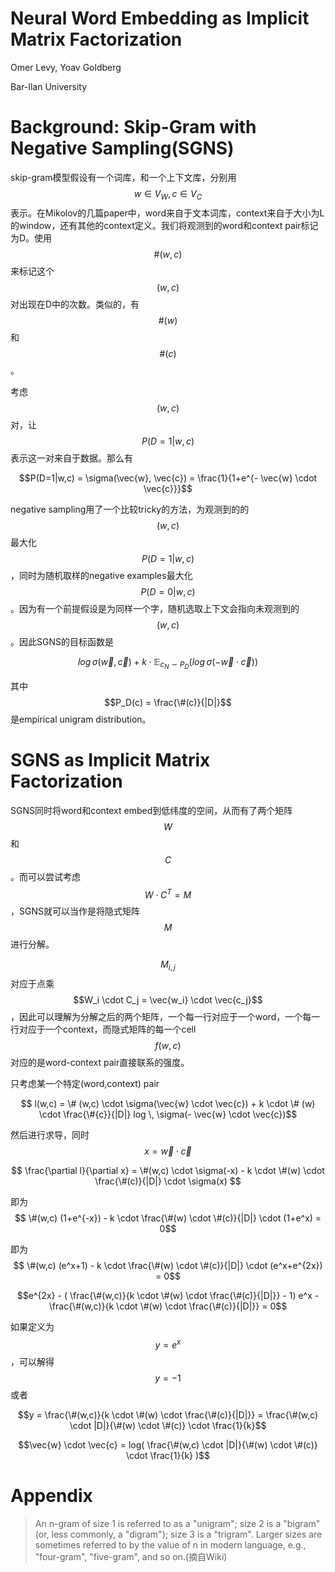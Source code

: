 # Neural Word Embedding as Implicit Matrix Factorization

Omer Levy, Yoav Goldberg

Bar-Ilan University

# Background: Skip-Gram with Negative Sampling(SGNS)

skip-gram模型假设有一个词库，和一个上下文库，分别用$$w \in V_W, c \in V_C$$表示。在Mikolov的几篇paper中，word来自于文本词库，context来自于大小为L的window，还有其他的context定义。我们将观测到的word和context pair标记为D。使用$$\#(w,c)$$来标记这个$$(w,c)$$对出现在D中的次数。类似的，有$$\#(w)$$和$$\#(c)$$。

考虑$$(w,c)$$对，让$$P(D=1|w,c)$$表示这一对来自于数据。那么有

$$P(D=1|w,c) = \sigma(\vec{w}, \vec{c}) = \frac{1}{1+e^{- \vec{w} \cdot \vec{c}}}$$

negative sampling用了一个比较tricky的方法，为观测到的的$$(w,c)$$最大化$$P(D=1|w,c)$$，同时为随机取样的negative examples最大化$$P(D=0|w,c)$$。因为有一个前提假设是为同样一个字，随机选取上下文会指向未观测到的$$(w,c)$$。因此SGNS的目标函数是

$$log \, \sigma(\vec{w}, \vec{c}) + k \cdot \mathbb{E}_{c_N \sim P_D}(log \, \sigma(- \vec{w} \cdot \vec{c} )) $$

其中$$P_D(c) = \frac{\#(c)}{|D|}$$是empirical unigram distribution。

# SGNS as Implicit Matrix Factorization

SGNS同时将word和context embed到低纬度的空间，从而有了两个矩阵$$W$$和$$C$$。而可以尝试考虑$$W \cdot C^T = M$$，SGNS就可以当作是将隐式矩阵$$M$$进行分解。

$$M_{i,j}$$对应于点乘 $$W_i \cdot C_j = \vec{w_i} \cdot \vec{c_j}$$，因此可以理解为分解之后的两个矩阵，一个每一行对应于一个word，一个每一行对应于一个context，而隐式矩阵的每一个cell $$f(w,c)$$对应的是word-context pair直接联系的强度。

只考虑某一个特定(word,context) pair

$$ l(w,c) = \# (w,c) \cdot \sigma(\vec{w} \cdot \vec{c}) + k \cdot \# (w) \cdot \frac{\#{c}}{|D|} log \, \sigma(- \vec{w} \cdot \vec{c})$$

然后进行求导，同时$$x = \vec{w} \cdot \vec{c}$$

$$ \frac{\partial l}{\partial x} = \#(w,c) \cdot \sigma(-x) - k \cdot \#(w) \cdot \frac{\#(c)}{|D|} \cdot \sigma(x) $$

即为 $$ \#(w,c) (1+e^{-x}) - k \cdot \frac{\#(w) \cdot \#(c)}{|D|} \cdot (1+e^x) = 0$$

即为 $$ \#(w,c) (e^x+1) - k \cdot \frac{\#(w) \cdot \#(c)}{|D|} \cdot (e^x+e^{2x}) = 0$$

$$e^{2x} - ( \frac{\#(w,c)}{k \cdot \#(w) \cdot \frac{\#(c)}{|D|}} - 1) e^x - \frac{\#(w,c)}{k \cdot \#(w) \cdot \frac{\#(c)}{|D|}} = 0$$

如果定义为$$y=e^x$$，可以解得$$y=-1$$或者

$$y = \frac{\#(w,c)}{k \cdot \#(w) \cdot \frac{\#(c)}{|D|}} = \frac{\#(w,c) \cdot |D|}{\#(w) \cdot \#(c)} \cdot \frac{1}{k}$$

$$\vec{w} \cdot \vec{c} = log( \frac{\#(w,c) \cdot |D|}{\#(w) \cdot \#(c)} \cdot \frac{1}{k} )$$

# Appendix

> An n-gram of size 1 is referred to as a "unigram"; size 2 is a "bigram" (or, less commonly, a "digram"); size 3 is a "trigram". Larger sizes are sometimes referred to by the value of n in modern language, e.g., "four-gram", "five-gram", and so on.(摘自Wiki)